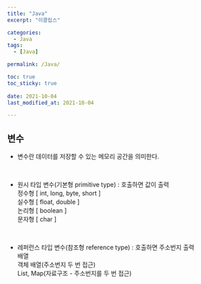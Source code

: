 ```yaml
---
title: "Java"
excerpt: "이클립스"

categories:
  - Java
tags:
  - [Java]

permalink: /Java/

toc: true
toc_sticky: true
 
date: 2021-10-04
last_modified_at: 2021-10-04

---
```


## 변수

* 변수란 데이터를 저장할 수 있는 메모리 공간을 의미한다.
<br>

* 원시 타입 변수(기본형 primitive type) : 호출하면 값이 출력 <br>
    정수형 [ int, long, byte, short ] <br>
    실수형 [ float, double ] <br>
    논리형 [ boolean ] <br>
    문자형 [ char ]
<br>

* 레퍼런스 타입 변수(참조형 reference type) : 호출하면 주소번지 출력 <br>
    배열 <br>
    객체 배열(주소번지 두 번 접근) <br>
    List, Map(자료구조 - 주소번지를 두 번 접근) <br>


<br>

<script src="https://gist.github.com/shhhaej/2088caa8ac22219343c1773bd4a02715.js"></script>
